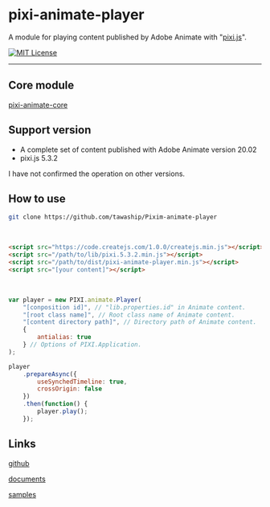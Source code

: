 # pixi-animate-player

A module for playing content published by Adobe Animate with "[pixi.js](https://github.com/pixijs/pixi.js)".

[![MIT License](http://img.shields.io/badge/license-MIT-blue.svg?style=flat)](LICENSE)

---

## Core module
[pixi-animate-core](https://tawaship.github.io/pixi-animate-core/)

## Support version

- A complete set of content published with Adobe Animate version 20.02
- pixi.js 5.3.2

I have not confirmed the operation on other versions.

## How to use

```sh
git clone https://github.com/tawaship/Pixim-animate-player
```

<br>

```html
<script src="https://code.createjs.com/1.0.0/createjs.min.js"></script>
<script src="/path/to/lib/pixi.5.3.2.min.js"></script>
<script src="/path/to/dist/pixi-animate-player.min.js"></script>
<script src="[your content]"></script>
```

<br>

```javascript
var player = new PIXI.animate.Player(
	"[conposition id]", // "lib.properties.id" in Animate content.
	"[root class name]", // Root class name of Animate content.
	"[content directory path]", // Directory path of Animate content.
	{
		antialias: true
	} // Options of PIXI.Application.
);

player
	.prepareAsync({
		useSynchedTimeline: true,
		crossOrigin: false
	})
	.then(function() {
		player.play();
	});
```

## Links

[github](https://github.com/tawaship/Pixim-animate-player)

[documents](https://tawaship.github.io/Pixim-animate-player/docs/)

[samples](https://tawaship.github.io/Pixim-animate-player/samples/)